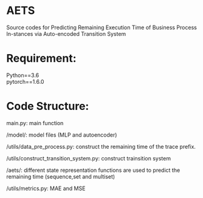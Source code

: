 
# AETS
Source codes for Predicting Remaining Execution Time of Business Process In-stances via Auto-encoded Transition System

Requirement:
=======
Python==3.6  
pytorch==1.6.0

Code Structure:
=======
main.py: main function

/model/: model files (MLP and autoencoder)

/utils/data_pre_process.py: construct the remaining time of the trace prefix.

/utils/construct_transition_system.py: construct trainsition system

/aets/: different state representation functions are used to predict the remaining time (sequence,set and multiset)

/utils/metrics.py: MAE and MSE



